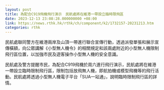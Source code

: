 ```yaml
---
layout: post
title: 為配合C919飛機飛行演示　民航處將在維港一帶設立臨時限飛區
date: 2023-12-13 23:08:28.000000000 +08:00
link: https://news.rthk.hk/rthk/ch/component/k2/1732157-20231213.htm
categories: rthk
---
```


民航處聯同警方在維港兩岸及山頂一帶進行聯合宣傳行動，透過派發單張和展示宣傳橫額，向公眾講解《小型無人機令》的相關規定和該兩處附近的小型無人機限制飛行區位置，以加強市民及遊客操作小型無人機的安全意識。

民航處及警方提醒市民，為配合C919飛機於周六進行飛行演示，民航處將在維港一帶設立臨時限制飛行區，限制包括放飛無人機，即航拍機或模型飛機等的飛行活動。民航處將透過小型無人機電子平台「SUA一站通」，說明臨時限制飛行區的詳情。
